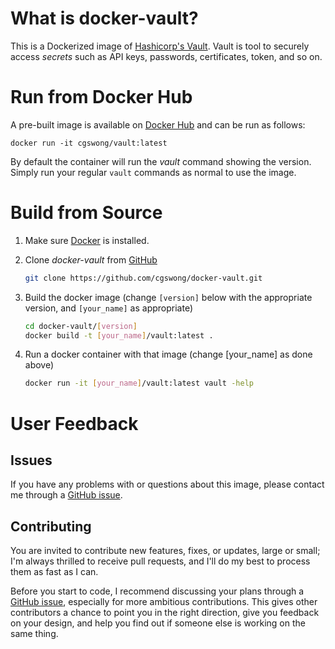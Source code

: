 # What is docker-vault?
This is a Dockerized image of [Hashicorp's Vault](https://vaultproject.io/intro/index.html). Vault is tool to securely access _secrets_ such as API keys, passwords, certificates, token, and so on.


# Run from Docker Hub
A pre-built image is available on [Docker Hub](https://registry.hub.docker.com/u/cgswong/vault) and can be run as follows:

    docker run -it cgswong/vault:latest

By default the container will run the *vault* command showing the version. Simply run your regular `vault` commands as normal to use the image.


# Build from Source
1. Make sure [Docker](https://www.docker.com) is installed.

2. Clone _docker-vault_ from [GitHub](https://github.com/cgswong/docker-vault)

   ```sh
   git clone https://github.com/cgswong/docker-vault.git
   ```
3. Build the docker image (change `[version]` below with the appropriate version, and `[your_name]` as appropriate)

   ```sh
   cd docker-vault/[version]
   docker build -t [your_name]/vault:latest .
   ```

4. Run a docker container with that image (change [your_name] as done above)

   ```sh
   docker run -it [your_name]/vault:latest vault -help
   ```

# User Feedback

## Issues
If you have any problems with or questions about this image, please contact me through a [GitHub issue](https://github.com/cgswong/docker-vault/issues).

## Contributing
You are invited to contribute new features, fixes, or updates, large or small; I'm always thrilled to receive pull requests, and I'll do my best to process them as fast as I can.

Before you start to code, I recommend discussing your plans through a [GitHub issue](https://github.com/cgswong/docker-vault/issues), especially for more ambitious contributions. This gives other contributors a chance to point you in the right direction, give you feedback on your design, and help you find out if someone else is working on the same thing.
